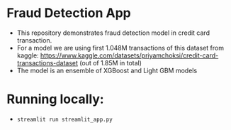 # Fraud Detection App

- This repository demonstrates fraud detection model in credit card transaction.
- For a model we are using first 1.048M transactions of this dataset from kaggle: https://www.kaggle.com/datasets/priyamchoksi/credit-card-transactions-dataset 
      (out of 1.85M in total)
- The model is an ensemble of XGBoost and Light GBM models


# Running locally:
- `streamlit run streamlit_app.py`